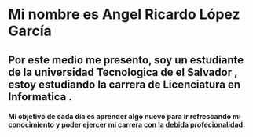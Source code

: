 # Mi nombre es Angel Ricardo López García 
## Por este medio me presento, soy un estudiante de la universidad Tecnologica de el Salvador , estoy estudiando la carrera de Licenciatura en Informatica . 
#### Mi objetivo de cada dia es aprender algo nuevo para ir refrescando mi conocimiento y poder ejercer mi carrera con la debida profecionalidad. 
